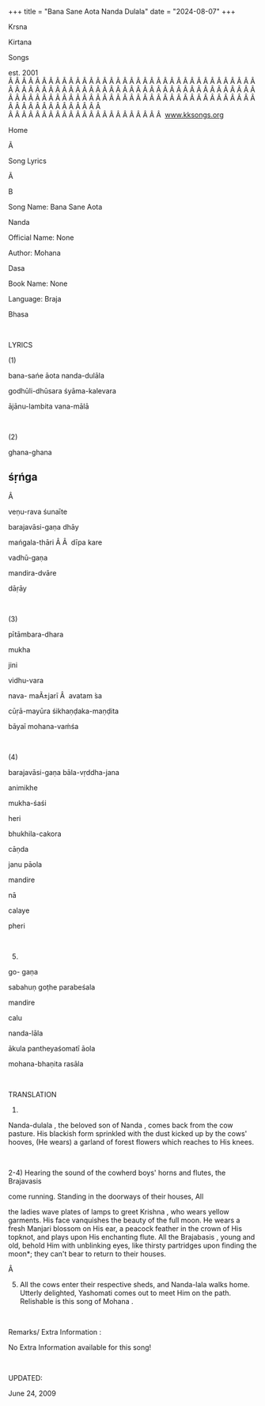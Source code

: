 +++ 
title = "Bana Sane Aota Nanda Dulala"
date = "2024-08-07"
+++

Krsna
 
Kirtana
 
Songs

est. 2001
Â Â Â Â Â Â Â Â Â Â Â Â Â Â Â Â Â Â Â Â Â Â Â Â Â Â Â Â Â Â Â Â Â Â Â Â Â Â Â Â Â Â Â Â Â Â Â Â Â Â Â Â Â Â Â Â Â Â Â Â Â Â Â Â Â Â Â Â Â Â Â Â Â Â Â Â Â Â Â Â Â Â Â Â Â Â Â Â Â Â Â Â Â Â Â Â Â Â Â Â Â Â Â Â Â Â Â Â Â Â Â Â Â Â Â Â Â Â Â Â Â Â Â Â Â  
Â Â Â Â Â Â Â Â Â Â Â Â Â Â Â Â Â Â Â Â Â Â Â  
www.kksongs.org










Home


Ã 
 
Song Lyrics
 
Ã 
 
B


Song Name: 
Bana
 Sane 
Aota
 
Nanda


Official Name: None


Author: 
Mohana
 
Dasa


Book Name: None


Language: 
Braja


Bhasa


 


LYRICS


(1)


bana-sańe
 āota nanda-dulāla


godhūli-dhūsara
 śyāma-kalevara


ājānu-lambita
 vana-mālā


 


(2)


ghana-ghana
 
śṛńga
-
Â 

veṇu-rava
 śunaīte


barajavāsi-gaṇa
 dhāy


mańgala-thāri
Â Â  
dīpa 
kare
 
vadhū-gaṇa


mandira-dvāre

dāṛāy


 


(3)


pītāmbara-dhara
 
mukha
 
jini


vidhu-vara


nava-
maÃ±jarī
Â  
avatam
́sa


cūṛā-mayūra
 śikhaṇḍaka-maṇḍita


bāyaī
 mohana-vaḿśa


 


(4)


barajavāsi-gaṇa
 bāla-vṛddha-jana


animikhe
 
mukha-śaśi
 
heri


bhukhila-cakora
 
cāṇda
 
janu
 pāola


mandire
 
nā
 
calaye
 
pheri


 


5)


go-
gaṇa

sabahuṇ goṭhe parabeśala


mandire
 
calu
 
nanda-lāla


ākula
 pantheyaśomatī āola


mohana-bhaṇita
 rasāla


 


TRANSLATION


1) 
Nanda-dulala
,
the beloved son of 
Nanda
, comes back from the cow
pasture. His blackish form sprinkled with the dust kicked up by the cows'
hooves, (He wears) a garland of forest flowers which reaches to His knees.


 


2-4) Hearing the sound of
the cowherd boys' horns and flutes, the 
Brajavasis

come running. Standing in the doorways of their houses, 
All

the ladies wave plates of lamps to greet 
Krishna
, who wears yellow garments. His face vanquishes the beauty of the full
moon. He wears a fresh 
Manjari
 blossom on His ear, a
peacock feather in the crown of His topknot, and plays upon His enchanting
flute. All the 
Brajabasis
, young and old, behold Him
with unblinking eyes, like thirsty partridges upon finding the moon*; they
can't bear to return to their houses. 


Â 


5) All the cows enter their
respective sheds, and 
Nanda-lala
 walks home. Utterly
delighted, 
Yashomati
 comes out to meet Him on the
path. 
Relishable
 is this song of 
Mohana
.


 


Remarks/ Extra Information
: 


No
Extra Information available for this song!


 


UPDATED:

June 24, 2009